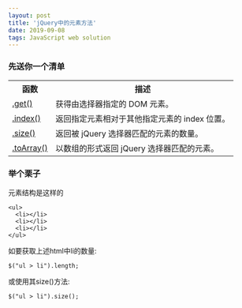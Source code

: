```yaml
---
layout: post
title: 'jQuery中的元素方法'
date: 2019-09-08 
tags: JavaScript web solution
---
```



### 先送你一个清单
<table class="dataintable">
<tbody><tr>
<th>函数</th>
<th>描述</th>
</tr>

<tr>
<td><a href="/jquery/dom_element_methods_get.asp" title="jQuery DOM 元素方法 - get() 方法">.get()</a></td>
<td>获得由选择器指定的 DOM 元素。</td>
</tr>

<tr>
<td><a href="/jquery/dom_element_methods_index.asp" title="jQuery DOM 元素方法 - index() 方法">.index()</a></td>
<td>返回指定元素相对于其他指定元素的 index 位置。</td>
</tr>

<tr>
<td><a href="/jquery/dom_element_methods_size.asp" title="jQuery DOM 元素方法 - size() 方法">.size()</a></td>
<td>返回被 jQuery 选择器匹配的元素的数量。</td>
</tr>

<tr>
<td><a href="/jquery/dom_element_methods_toarray.asp" title="jQuery DOM 元素方法 - toArray() 方法">.toArray()</a></td>
<td>以数组的形式返回 jQuery 选择器匹配的元素。</td>
</tr>

</tbody></table>


### 举个栗子
元素结构是这样的  
```
<ul>
  <li></li>
  <li></li>
  <li></li>
</ul>
```

如要获取上述html中li的数量:
```
$("ul > li").length;
```
或使用其size()方法:
```
$("ul > li").size();
```